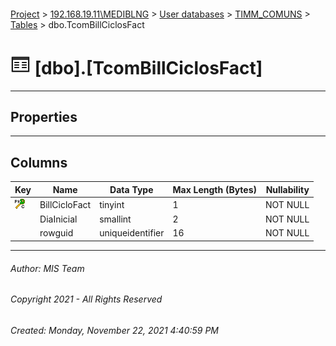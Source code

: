 #### 

[Project](../../../../index.md) > [192.168.19.11\\MEDIBLNG](../../../index.md) > [User databases](../../index.md) > [TIMM_COMUNS](../index.md) > [Tables](Tables.md) > dbo.TcomBillCiclosFact

# ![Tables](../../../../Images/Table32.png) [dbo].[TcomBillCiclosFact]

---

## <a name="#properties"></a>Properties



---

## <a name="#columns"></a>Columns

| Key | Name | Data Type | Max Length (Bytes) | Nullability |
|---|---|---|---|---|
| [![Cluster Primary Key PK_TcomBillCiclosFact: BillCicloFact](../../../../Images/pkcluster.png)](#indexes) | BillCicloFact | tinyint | 1 | NOT NULL |
|  | DiaInicial | smallint | 2 | NOT NULL |
|  | rowguid | uniqueidentifier | 16 | NOT NULL |


---

###### Author:  MIS Team

###### Copyright 2021 - All Rights Reserved

###### Created: Monday, November 22, 2021 4:40:59 PM

